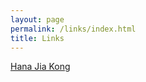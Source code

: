 ```yaml
---
layout: page
permalink: /links/index.html
title: Links
---
```

[Hana Jia Kong](https://hanajiakong.github.io/)

<br>
























































  <br>      
